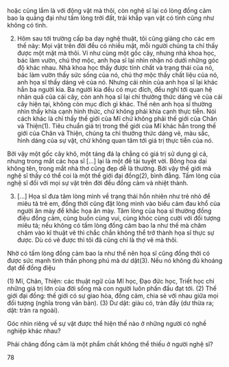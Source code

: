 hoặc cũng lắm là với động vật mà thôi, còn nghệ sĩ lại có lòng đồng cảm bao la quảng đại như tấm lòng trời đất, trải khắp vạn vật có tình cũng như không có tình.

2. Hôm sau tới trường cấp ba dạy nghệ thuật, tôi cũng giảng cho các em thế này: Mọi vật trên đời đều có nhiều mặt, mỗi người chúng ta chỉ thấy được một mặt mà thôi. Ví như cùng một gốc cây, nhưng nhà khoa học, bác làm vườn, chú thợ mộc, anh họa sĩ lại nhìn nhận nó dưới những góc độ khác nhau. Nhà khoa học thấy được tính chất và trạng thái của nó, bác làm vườn thấy sức sống của nó, chú thợ mộc thấy chất liệu của nó, anh họa sĩ thấy dáng vẻ của nó. Nhưng cái nhìn của anh họa sĩ lại khác hẳn ba người kia. Ba người kia đều có mục đích, đều nghĩ tới quan hệ nhân quả của cái cây, còn anh họa sĩ lại chỉ thưởng thức dáng vẻ của cái cây hiện tại, không còn mục đích gì khác. Thế nên anh họa sĩ thường nhìn thấy khía cạnh hình thức, chứ không phải khía cạnh thực tiễn. Nói cách khác là chỉ thấy thế giới của Mĩ chứ không phải thế giới của Chân và Thiện(1). Tiêu chuẩn giá trị trong thế giới của Mĩ khác hẳn trong thế giới của Chân và Thiện, chúng ta chỉ thưởng thức dáng vẻ, màu sắc, hình dáng của sự vật, chứ không quan tâm tới giá trị thực tiễn của nó.

Bởi vậy một gốc cây khô, một tảng đá lạ chẳng có giá trị sử dụng gì cả, nhưng trong mắt các họa sĩ [...] lại là một đề tài tuyệt vời. Bông hoa dại không tên, trong mắt nhà thơ cũng đẹp dễ là thường. Bởi vậy thế giới mà nghệ sĩ thấy có thể coi là một thế giới đại đồng(2), bình đẳng. Tấm lòng của nghệ sĩ đối với mọi sự vật trên đời đều đồng cảm và nhiệt thành.

3. [...] Họa sĩ đưa tâm lòng mình về trạng thái hồn nhiên như trẻ nhỏ để miêu tả trẻ em, đồng thời cũng đặt lòng mình vào biểu cảm đau khổ của người ăn mày để khắc họa ăn mày. Tâm lòng của họa sĩ thường đồng điệu đồng cảm, cùng buồn cùng vui, cùng khóc cùng cười với đối tượng miêu tả; nếu không có tấm lòng đồng cảm bao la như thế mà chăm chăm vào kĩ thuật vẽ thì chắc chắn không thể trở thành họa sĩ thực sự được. Dù có vẽ được thì tôi đã cũng chỉ là thợ vẽ mà thôi.

Nhờ có tấm lòng đồng cảm bao la như thế nên họa sĩ cũng đồng thời có được sức mạnh tinh thần phong phú mà dư dật(3). Nếu nó không đủ khoáng đạt để đồng điệu

(1) Mĩ, Chân, Thiện: các thuật ngữ của Mĩ học, Đạo đức học, Triết học chỉ những giá trị lớn của đời sống mà con người luôn phấn đấu đạt tới.
(2) Thế giới đại đồng: thế giới có sự giao hòa, đồng cảm, chia sẻ với nhau giữa mọi đối tượng (nghĩa trong văn bản).
(3) Dư dật: giàu có, tràn đầy (dư thừa ra; dật: tràn ra ngoài).

Góc nhìn riêng về sự vật được thể hiện thế nào ở những người có nghề nghiệp khác nhau?

Phải chăng đồng cảm là một phẩm chất không thể thiếu ở người nghệ sĩ?

78